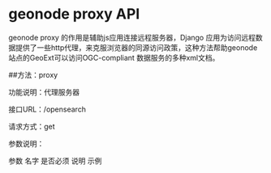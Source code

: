 # geonode proxy API
geonode proxy 的作用是辅助js应用连接远程服务器，Django 应用为访问远程数据提供了一些http代理，来克服浏览器的同源访问政策，这种方法帮助geonode站点的GeoExt可以访问OGC-compliant 数据服务的多种xml文档。

##方法：proxy

功能说明：代理服务器

接口URL：/opensearch

请求方式：get

参数说明：

参数	名字	是否必须	说明	示例
